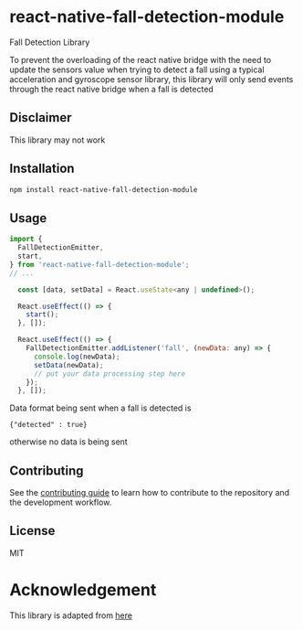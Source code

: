 # react-native-fall-detection-module

Fall Detection Library

To prevent the overloading of the react native bridge with the need to update the sensors value when trying to detect a fall using a typical acceleration and gyroscope sensor library, this library will only send events through the react native bridge when a fall is detected

## Disclaimer
This library may not work

## Installation

```sh
npm install react-native-fall-detection-module
```

## Usage

```js
import {
  FallDetectionEmitter,
  start,
} from 'react-native-fall-detection-module';
// ...

  const [data, setData] = React.useState<any | undefined>();

  React.useEffect(() => {
    start();
  }, []);

  React.useEffect(() => {
    FallDetectionEmitter.addListener('fall', (newData: any) => {
      console.log(newData);
      setData(newData);
      // put your data processing step here
    });
  }, []);
```

Data format being sent when a fall is detected is 
```
{"detected" : true}
```
otherwise no data is being sent

## Contributing

See the [contributing guide](CONTRIBUTING.md) to learn how to contribute to the repository and the development workflow.

## License

MIT

# Acknowledgement
This library is adapted from [here](https://github.com/altermarkive/experimental-fall-detector-android-app)